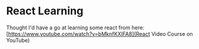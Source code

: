 # React Learning

Thought I'd have a go at learning some react from here: [https://www.youtube.com/watch?v=bMknfKXIFA8](React Video Course on YouTube)
